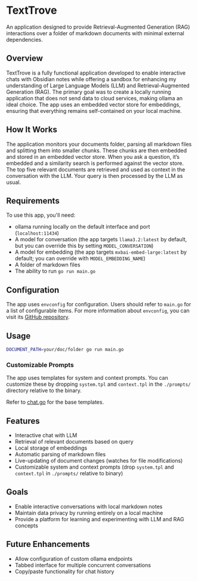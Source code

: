 # TextTrove

An application designed to provide Retrieval-Augmented Generation (RAG) interactions over a folder of markdown documents with minimal external dependencies.

## Overview

TextTrove is a fully functional application developed to enable interactive chats with Obsidian notes while offering a sandbox for enhancing my understanding of Large Language Models (LLM) and Retrieval-Augmented Generation (RAG). The primary goal was to create a locally running application that does not send data to cloud services, making ollama an ideal choice. The app uses an embedded vector store for embeddings, ensuring that everything remains self-contained on your local machine.

## How It Works

The application monitors your documents folder, parsing all markdown files and splitting them into smaller chunks. These chunks are then embedded and stored in an embedded vector store. When you ask a question, it’s embedded and a similarity search is performed against the vector store. The top five relevant documents are retrieved and used as context in the conversation with the LLM. Your query is then processed by the LLM as usual.

## Requirements

To use this app, you'll need:

- ollama running locally on the default interface and port (`localhost:11434`)
- A model for conversation (the app targets `llama3.2:latest` by default, but you can override this by setting `MODEL_CONVERSATION`)
- A model for embedding (the app targets `mxbai-embed-large:latest` by default; you can override with `MODEL_EMBEDDING_NAME`)
- A folder of markdown files
- The ability to run `go run main.go`

## Configuration

The app uses `envconfig` for configuration. Users should refer to `main.go` for a list of configurable items. For more information about `envconfig`, you can visit its [GitHub repository](https://github.com/kelseyhightower/envconfig).

## Usage

```sh
DOCUMENT_PATH=your/doc/folder go run main.go
```

### Customizable Prompts

The app uses templates for system and context prompts. You can customize these by dropping `system.tpl` and `context.tpl` in the `./prompts/` directory relative to the binary.

Refer to [chat.go](./pkg/models/chat.go) for the base templates.

## Features

- Interactive chat with LLM
- Retrieval of relevant documents based on query
- Local storage of embeddings
- Automatic parsing of markdown files
- Live-updating of document changes (watches for file modifications)
- Customizable system and context prompts (drop `system.tpl` and `context.tpl` in `./prompts/` relative to binary)

## Goals

- Enable interactive conversations with local markdown notes
- Maintain data privacy by running entirely on a local machine
- Provide a platform for learning and experimenting with LLM and RAG concepts

## Future Enhancements

- Allow configuration of custom ollama endpoints
- Tabbed interface for multiple concurrent conversations
- Copy/paste functionality for chat history